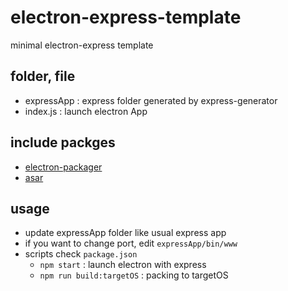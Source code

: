 # electron-express-template
minimal electron-express template

## folder, file
- expressApp : express folder generated by express-generator
- index.js : launch electron App

## include packges
- [electron-packager](https://github.com/electron/electron-packager)
- [asar](https://www.npmjs.com/package/asar)

## usage
- update expressApp folder like usual express app
- if you want to change port, edit `expressApp/bin/www`
- scripts
	check `package.json`
	- `npm start` : launch electron with express
	- `npm run build:targetOS` : packing to targetOS